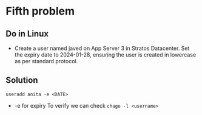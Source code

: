 # Fifth problem 

## Do in Linux

- Create a user named javed on App Server 3 in Stratos Datacenter. Set the expiry date to 2024-01-28, ensuring the user is created in lowercase as per standard protocol.

## Solution

 `useradd anita -e <DATE>`
 
- -e for expiry
To verify we can check `chage -l <username>`
